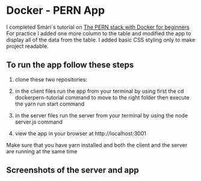 # Docker - PERN App

I completed Smári´s tutorial on [The PERN stack with Docker for beginners](https://faun.pub/the-pern-stack-with-docker-for-beginners-9fa76e574d82) For practice I added one more column to the table and modified the app to display all of the data from the table. I added basic CSS styling only to make project readable.

## To run the app follow these steps

1. clone these two repositories:

2. in the client files run the app from your terminal by using first the cd dockerpern-tutorial command to move to the right folder then execute the yarn run start command
3. in the server files run the server from your terminal by using the node server.js command
4. view the app in your browser at http://localhost:3001

Make sure that you have yarn installed and both the client and the server are running at the same time

## Screenshots of the server and app

